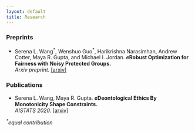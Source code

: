 ```yaml
---
layout: default
title: Research
---
```


### Preprints
* Serena L. Wang<sup>\*</sup>, Wenshuo Guo<sup>\*</sup>, Harikrishna Narasimhan, Andrew Cotter, Maya R. Gupta, and Michael I. Jordan.
***e*****Robust Optimization for Fairness with Noisy Protected Groups.**  
*Arxiv preprint.* [[arxiv]](https://arxiv.org/abs/2002.09343) 

### Publications

* Serena L. Wang, Maya R. Gupta.
***e*****Deontological Ethics By Monotonicity Shape Constraints.**  
*AISTATS 2020.* [[arxiv]](https://arxiv.org/abs/2001.11990) 

*<sup>\*</sup>equal contribution*


